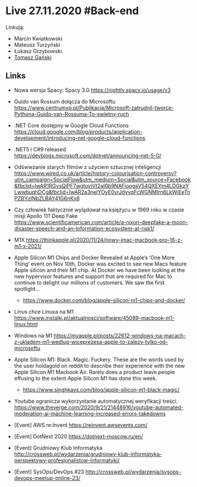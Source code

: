# Live 27.11.2020 #Back-end

Linkują:

- Marcin Kwiatkowski
- Mateusz Turzyński
- Łukasz Grzybowski
- [Tomasz Gański](https://www.linkedin.com/in/tomaszganski)

## Links

- Nowa wersja Spacy: Spacy 3.0
  https://nightly.spacy.io/usage/v3

- Guido van Rossum dołącza do Microsoftu
  https://www.centrumxp.pl/Publikacja/Microsoft-zatrudnil-tworce-Pythona-Guido-van-Rossuma-To-swietny-ruch

- .NET Core dostępny w Google Cloud Functions
  https://cloud.google.com/blog/products/application-development/introducing-net-google-cloud-functions

- .NET5 i C#9 released
  https://devblogs.microsoft.com/dotnet/announcing-net-5-0/

- Odświeżanie starych filmów z użyciem sztucznej inteligencji
  https://www.wired.co.uk/article/history-colourisation-controversy?utm_campaign=SocialFlow&utm_medium=Social&utm_source=Facebook&fbclid=IwAR1RGysQjPF7wgtoviVt2aI0b9NAFioogsV54QXEYm4LDGkzYLwwbuqhDCg&fbclid=IwAR2a3neIYOyE0yrJdvvqFcWGNMIrn6LkWiEeTnPZBYzINbZLBAY41G6nKx8

- Czy człowiek faktycznie wylądował na księżycu w 1969 roku w czasie misji Apollo 11? Deep Fake
  https://www.scientificamerican.com/article/a-nixon-deepfake-a-moon-disaster-speech-and-an-information-ecosystem-at-risk1/

- M1X
  https://thinkapple.pl/2020/11/24/nowy-imac-macbook-pro-16-z-m1-x-2021/

- Apple Silicon M1 Chips and Docker
  Revealed at Apple’s ‘One More Thing’ event on Nov 10th, Docker was excited to see new Macs feature Apple silicon and their M1 chip. At Docker we have been looking at the new hypervisor features and support that are required for Mac to continue to delight our millions of customers. We saw the first spotlight…

  - https://www.docker.com/blog/apple-silicon-m1-chips-and-docker/

- Linus chce Linuxa na M1
  https://www.instalki.pl/aktualnosci/software/45089-macbook-m1-linux.html

- Windows na M1
  https://myapple.pl/posts/22612-windows-na-macach-z-ukladem-m1-wedlug-wiceprezesa-apple-to-zalezy-tylko-od-microsoftu

- Apple Silicon M1: Black. Magic. Fuckery.
  These are the words used by the user holdagold on reddit to describe their experience with the new Apple Silicon M1 Macbook Air. Rarely does a product leave people effusing to the extent Apple Silicon M1 has done this week.

  - https://www.singhkays.com/blog/apple-silicon-m1-black-magic/

- Youtube ogranicza wykorzystanie automatycznej weryfikacji treści.
  https://www.theverge.com/2020/9/21/21448916/youtube-automated-moderation-ai-machine-learning-increased-errors-takedowns

- [Event] AWS re:Invent
  https://reinvent.awsevents.com/

- [Event] DotNext 2020
  https://dotnext-moscow.ru/en/

- [Event] Grudniowy Klub Informatyka
  http://crossweb.pl/wydarzenia/grudniowy-klub-informatyka-perspektywy-profesjonalistow-informatyki/

- [Event] SysOps/DevOps #23
  http://crossweb.pl/wydarzenia/sysops-devops-meetup-online-23/
